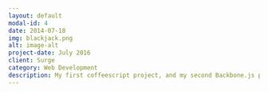 ```yaml
---
layout: default
modal-id: 4
date: 2014-07-18
img: blackjack.png
alt: image-alt
project-date: July 2016
client: Surge
category: Web Development
description: My first coffeescript project, and my second Backbone.js project. Fairly self explanatory, this project is a one-player vs AI implementation of the Blackjack card game. Click <a href="http://evanhackett.com/blackjack/">here to play</a> or <a href="https://github.com/evanhackett/blackjack">view on github</a>. It's funny looking back. After completing this project I was convinced coffeescript was superior to vanilla js. Shortly after, the hype train moved to es6 and it seemed coffeescript died overnight!
---
```

